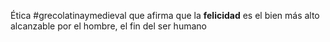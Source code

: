Ética #grecolatinaymedieval que afirma que la **felicidad** es el bien más alto alcanzable por el hombre, el fin del ser humano